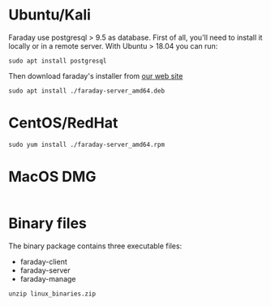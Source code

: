 
# Ubuntu/Kali
Faraday use postgresql > 9.5 as database. First of all, you'll need to install it locally or in a remote server. With Ubuntu > 18.04 you can run:
```
sudo apt install postgresql
```
Then download faraday's installer from [our web site](portal.faradaysec.com)
```
sudo apt install ./faraday-server_amd64.deb
```

# CentOS/RedHat

```
sudo yum install ./faraday-server_amd64.rpm
```

# MacOS DMG

```
```

# Binary files

The binary package contains three executable files:

* faraday-client
* faraday-server
* faraday-manage

```
unzip linux_binaries.zip
```
